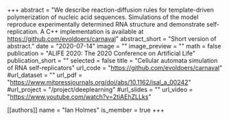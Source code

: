 +++
abstract = "We describe reaction-diffusion rules for template-driven polymerization of nucleic acid sequences. Simulations of the model reproduce experimentally determined RNA structure and demonstrate self-replication. A C++ implementation is available at https://github.com/evoldoers/carnaval"
abstract_short = "Short version of abstract."
date = "2020-07-14"
image = ""
image_preview = ""
math = false
publication = "ALIFE 2020: The 2020 Conference on Artificial Life"
publication_short = ""
selected = false
title = "Cellular automata simulation of RNA self-replicators"
url_code = "https://github.com/evoldoers/carnaval"
#url_dataset = ""
url_pdf = "https://www.mitpressjournals.org/doi/abs/10.1162/isal_a_00242"
#url_project = "/project/deeplearning"
#url_slides = ""
url_video = "https://www.youtube.com/watch?v=2tiAEhZLLks"

[[authors]]
    name = "Ian Holmes"
    is_member = true
+++


<!-- You can add information in $\LaTeX$ and *Markdown* here. -->

